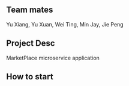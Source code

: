 
## Team mates
Yu Xiang, Yu Xuan, Wei Ting, Min Jay, Jie Peng

## Project Desc
MarketPlace microservice application 

## How to start